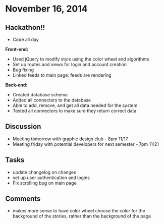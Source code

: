 # November 16, 2014

## Hackathon!!
* Code all day

**Front-end:**
* Used jQuery to modify style using the color wheel and algorithms
* Set up routes and views for login and account creation
* Bug fixing
* Linked feeds to main page: feeds are rendering

**Back-end:**
* Created database schema
* Added all connectors to the database
* Able to add, remove, and get all data needed for the system
* Tested all connectors to make sure they return correct data

## Discussion
* Meeting tomorrow with graphic design club - 8pm 11/17
* Meeting friday with potential developers for next semester - 7pm 11/21

## Tasks
* update changelog on changes
* set up user authentication and logins
* Fix scrolling bug on main page

## Comments
* makes more sense to have color wheel choose the color for the background of the stories, rather than the background of the page
